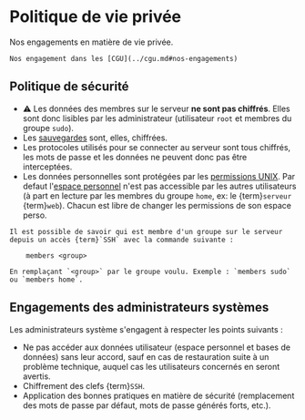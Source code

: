 Politique de vie privée
=======================

Nos engagements en matière de vie privée.

```{admonition} Voir aussi
Nos engagement dans les [CGU](../cgu.md#nos-engagements)
```

Politique de sécurité
-----------------------

- ⚠️ Les données des membres sur le serveur **ne sont pas chiffrés**.
  Elles sont donc lisibles par les administrateur (utilisateur `root` et membres du groupe `sudo`).
- Les [sauvegardes](./general.md#sauvegardes) sont, elles, chiffrées.
- Les protocoles utilisés pour se connecter au serveur sont tous chiffrés,
  les mots de passe et les données ne peuvent donc pas être interceptées.
- Les données personnelles sont protégées par les [permissions UNIX](https://fr.wikipedia.org/wiki/Permissions_UNIX).
  Par defaut l'[espace personnel](./espace-personnel.md) n'est pas accessible par les autres utilisateurs
  (à part en lecture par les membres du groupe `home`, ex: le {term}`serveur` {term}`web`).
  Chacun est libre de changer les permissions de son espace perso.

```{tip}
Il est possible de savoir qui est membre d'un groupe sur le serveur
depuis un accès {term}`SSH` avec la commande suivante :

    members <group>

En remplaçant `<group>` par le groupe voulu. Exemple : `members sudo` ou `members home`.
```

Engagements des administrateurs systèmes
-----------------------------------------

Les administrateurs système s'engagent à respecter les points suivants :

- Ne pas accéder aux données utilisateur (espace personnel et bases de données) sans leur accord,
  sauf en cas de restauration suite à un problème technique,
  auquel cas les utilisateurs concernés en seront avertis.
- Chiffrement des clefs {term}`SSH`.
- Application des bonnes pratiques en matière de sécurité
  (remplacement des mots de passe par défaut, mots de passe générés forts, etc.).
